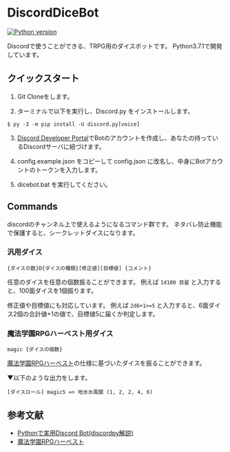 # DiscordDiceBot

[![Python version](https://img.shields.io/badge/python-3.7-blue.svg)](https://python.org)

Discordで使うことができる、TRPG用のダイスボットです。
Python3.7.1で開発しています。


## クイックスタート
1. Git Cloneをします。

2. ターミナルで以下を実行し、Discord.py をインストールします。

```
$ py -3 -m pip install -U discord.py[voice]
```

3. [Discord Developer Portal](https://discord.com/developers/applications/)でBotのアカウントを作成し、あなたの持っているDiscordサーバに紐づけます。

3. config.example.json をコピーして config.json に改名し、中身にBotアカウントのトークンを入力します。

4. dicebot.bat を実行してください。


## Commands

discordのチャンネル上で使えるようになるコマンド群です。
ネタバレ防止機能で保護すると、シークレットダイスになります。


### 汎用ダイス

```
{ダイスの数}D{ダイスの種類}[修正値][目標値] {コメント}
```

任意のダイスを任意の個数振ることができます。
例えば `1d100 目星` と入力すると、100面ダイスを1個振ります。

修正値や目標値にも対応しています。
例えば `2d6+1>=5` と入力すると、6面ダイス2個の合計値+1の値で、目標値5に届くか判定します。


### 魔法学園RPGハーベスト用ダイス

```
magic {ダイスの個数}
```

[魔法学園RPGハーベスト](https://harvestrpg.com/)の仕様に基づいたダイスを振ることができます。

▼以下のような出力をします。

```
[ダイスロール] magic5 => 地水水風闇 (1, 2, 2, 4, 6)
```


## 参考文献

- [Pythonで実用Discord Bot(discordpy解説)](https://qiita.com/1ntegrale9/items/9d570ef8175cf178468f)
- [魔法学園RPGハーベスト](https://harvestrpg.com/)